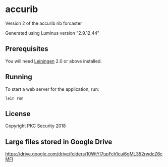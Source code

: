 # accurib

Version 2 of the accurib rib forcaster

Generated using Luminus version "2.9.12.44"

## Prerequisites

You will need [Leiningen][1] 2.0 or above installed.

[1]: https://github.com/technomancy/leiningen

## Running

To start a web server for the application, run:

    lein run 

## License

Copyright PKC Security 2018


## Large files stored in Google Drive
https://drive.google.com/drive/folders/10WtYI7upFch1cui6gML352rwdcZ6cMFl
